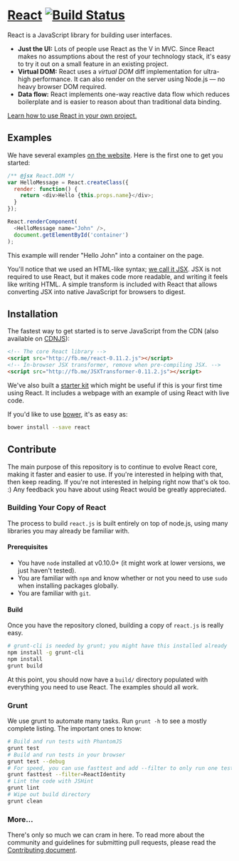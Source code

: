 # [React](http://facebook.github.io/react) [![Build Status](https://travis-ci.org/facebook/react.svg?branch=master)](https://travis-ci.org/facebook/react)

React is a JavaScript library for building user interfaces.

* **Just the UI:** Lots of people use React as the V in MVC. Since React makes no assumptions about the rest of your technology stack, it's easy to try it out on a small feature in an existing project.
* **Virtual DOM:** React uses a *virtual DOM* diff implementation for ultra-high performance. It can also render on the server using Node.js — no heavy browser DOM required.
* **Data flow:** React implements one-way reactive data flow which reduces boilerplate and is easier to reason about than traditional data binding.

[Learn how to use React in your own project.](http://facebook.github.io/react/docs/getting-started.html)

## Examples

We have several examples [on the website](http://facebook.github.io/react/). Here is the first one to get you started:

```js
/** @jsx React.DOM */
var HelloMessage = React.createClass({
  render: function() {
    return <div>Hello {this.props.name}</div>;
  }
});

React.renderComponent(
  <HelloMessage name="John" />,
  document.getElementById('container')
);
```

This example will render "Hello John" into a container on the page.

You'll notice that we used an HTML-like syntax; [we call it JSX](http://facebook.github.io/react/docs/jsx-in-depth.html). JSX is not required to use React, but it makes code more readable, and writing it feels like writing HTML. A simple transform is included with React that allows converting JSX into native JavaScript for browsers to digest.

## Installation

The fastest way to get started is to serve JavaScript from the CDN (also available on [CDNJS](http://cdnjs.com/#react)):

```html
<!-- The core React library -->
<script src="http://fb.me/react-0.11.2.js"></script>
<!-- In-browser JSX transformer, remove when pre-compiling JSX. -->
<script src="http://fb.me/JSXTransformer-0.11.2.js"></script>
```

We've also built a [starter kit](http://facebook.github.io/react/downloads/react-0.11.2.zip) which might be useful if this is your first time using React. It includes a webpage with an example of using React with live code.

If you'd like to use [bower](http://bower.io), it's as easy as:

```sh
bower install --save react
```

## Contribute

The main purpose of this repository is to continue to evolve React core, making it faster and easier to use. If you're interested in helping with that, then keep reading. If you're not interested in helping right now that's ok too. :) Any feedback you have about using React would be greatly appreciated.

### Building Your Copy of React

The process to build `react.js` is built entirely on top of node.js, using many libraries you may already be familiar with.

#### Prerequisites

* You have `node` installed at v0.10.0+ (it might work at lower versions, we just haven't tested).
* You are familiar with `npm` and know whether or not you need to use `sudo` when installing packages globally.
* You are familiar with `git`.

#### Build

Once you have the repository cloned, building a copy of `react.js` is really easy.

```sh
# grunt-cli is needed by grunt; you might have this installed already
npm install -g grunt-cli
npm install
grunt build
```

At this point, you should now have a `build/` directory populated with everything you need to use React. The examples should all work.

### Grunt

We use grunt to automate many tasks. Run `grunt -h` to see a mostly complete listing. The important ones to know:

```sh
# Build and run tests with PhantomJS
grunt test
# Build and run tests in your browser
grunt test --debug
# For speed, you can use fasttest and add --filter to only run one test
grunt fasttest --filter=ReactIdentity
# Lint the code with JSHint
grunt lint
# Wipe out build directory
grunt clean
```

### More…

There's only so much we can cram in here. To read more about the community and guidelines for submitting pull requests, please read the [Contributing document](CONTRIBUTING.md).
